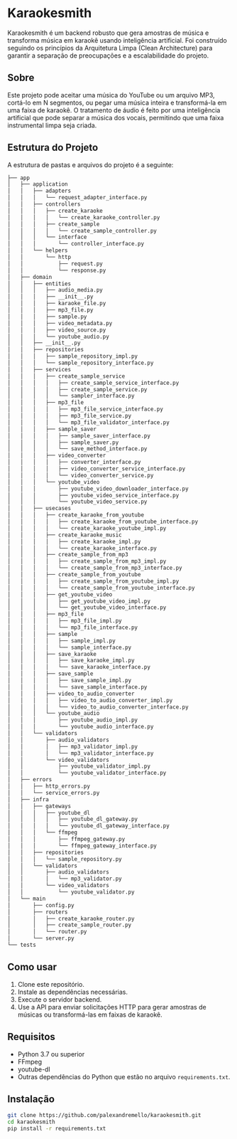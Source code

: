 # Karaokesmith

Karaokesmith é um backend robusto que gera amostras de música e transforma música em karaokê usando inteligência artificial. Foi construído seguindo os princípios da Arquitetura Limpa (Clean Architecture) para garantir a separação de preocupações e a escalabilidade do projeto.

## Sobre

Este projeto pode aceitar uma música do YouTube ou um arquivo MP3, cortá-lo em N segmentos, ou pegar uma música inteira e transformá-la em uma faixa de karaokê. O tratamento de áudio é feito por uma inteligência artificial que pode separar a música dos vocais, permitindo que uma faixa instrumental limpa seja criada.

## Estrutura do Projeto

A estrutura de pastas e arquivos do projeto é a seguinte:

```bash
├── app
│   ├── application
│   │   ├── adapters
│   │   │   └── request_adapter_interface.py
│   │   ├── controllers
│   │   │   ├── create_karaoke
│   │   │   │   └── create_karaoke_controller.py
│   │   │   ├── create_sample
│   │   │   │   └── create_sample_controller.py
│   │   │   └── interface
│   │   │       └── controller_interface.py
│   │   └── helpers
│   │       └── http
│   │           ├── request.py
│   │           └── response.py
│   ├── domain
│   │   ├── entities
│   │   │   ├── audio_media.py
│   │   │   ├── __init__.py
│   │   │   ├── karaoke_file.py
│   │   │   ├── mp3_file.py
│   │   │   ├── sample.py
│   │   │   ├── video_metadata.py
│   │   │   ├── video_source.py
│   │   │   └── youtube_audio.py
│   │   ├── __init__.py
│   │   ├── repositories
│   │   │   ├── sample_repository_impl.py
│   │   │   └── sample_repository_interface.py
│   │   ├── services
│   │   │   ├── create_sample_service
│   │   │   │   ├── create_sample_service_interface.py
│   │   │   │   ├── create_sample_service.py
│   │   │   │   └── sampler_interface.py
│   │   │   ├── mp3_file
│   │   │   │   ├── mp3_file_service_interface.py
│   │   │   │   ├── mp3_file_service.py
│   │   │   │   └── mp3_file_validator_interface.py
│   │   │   ├── sample_saver
│   │   │   │   ├── sample_saver_interface.py
│   │   │   │   ├── sample_saver.py
│   │   │   │   └── save_method_interface.py
│   │   │   ├── video_converter
│   │   │   │   ├── converter_interface.py
│   │   │   │   ├── video_converter_service_interface.py
│   │   │   │   └── video_converter_service.py
│   │   │   └── youtube_video
│   │   │       ├── youtube_video_downloader_interface.py
│   │   │       ├── youtube_video_service_interface.py
│   │   │       └── youtube_video_service.py
│   │   ├── usecases
│   │   │   ├── create_karaoke_from_youtube
│   │   │   │   ├── create_karaoke_from_youtube_interface.py
│   │   │   │   └── create_karaoke_youtube_impl.py
│   │   │   ├── create_karaoke_music
│   │   │   │   ├── create_karaoke_impl.py
│   │   │   │   └── create_karaoke_interface.py
│   │   │   ├── create_sample_from_mp3
│   │   │   │   ├── create_sample_from_mp3_impl.py
│   │   │   │   └── create_sample_from_mp3_interface.py
│   │   │   ├── create_sample_from_youtube
│   │   │   │   ├── create_sample_from_youtube_impl.py
│   │   │   │   └── create_sample_from_youtube_interface.py
│   │   │   ├── get_youtube_video
│   │   │   │   ├── get_youtube_video_impl.py
│   │   │   │   └── get_youtube_video_interface.py
│   │   │   ├── mp3_file
│   │   │   │   ├── mp3_file_impl.py
│   │   │   │   └── mp3_file_interface.py
│   │   │   ├── sample
│   │   │   │   ├── sample_impl.py
│   │   │   │   └── sample_interface.py
│   │   │   ├── save_karaoke
│   │   │   │   ├── save_karaoke_impl.py
│   │   │   │   └── save_karaoke_interface.py
│   │   │   ├── save_sample
│   │   │   │   ├── save_sample_impl.py
│   │   │   │   └── save_sample_interface.py
│   │   │   ├── video_to_audio_converter
│   │   │   │   ├── video_to_audio_converter_impl.py
│   │   │   │   └── video_to_audio_converter_interface.py
│   │   │   └── youtube_audio
│   │   │       ├── youtube_audio_impl.py
│   │   │       └── youtube_audio_interface.py
│   │   └── validators
│   │       ├── audio_validators
│   │       │   ├── mp3_validator_impl.py
│   │       │   └── mp3_validator_interface.py
│   │       └── video_validators
│   │           ├── youtube_validator_impl.py
│   │           └── youtube_validator_interface.py
│   ├── errors
│   │   ├── http_errors.py
│   │   └── service_errors.py
│   ├── infra
│   │   ├── gateways
│   │   │   ├── youtube_dl
│   │   │   │   ├── youtube_dl_gateway.py
│   │   │   │   └── youtube_dl_gateway_interface.py
│   │   │   └── ffmpeg
│   │   │       ├── ffmpeg_gateway.py
│   │   │       └── ffmpeg_gateway_interface.py
│   │   ├── repositories
│   │   │   └── sample_repository.py
│   │   └── validators
│   │       ├── audio_validators
│   │       │   └── mp3_validator.py
│   │       └── video_validators
│   │           └── youtube_validator.py
│   └── main
│       ├── config.py
│       ├── routers
│       │   ├── create_karaoke_router.py
│       │   ├── create_sample_router.py
│       │   └── router.py
│       └── server.py
└── tests

```

## Como usar

1. Clone este repositório.
2. Instale as dependências necessárias.
3. Execute o servidor backend.
4. Use a API para enviar solicitações HTTP para gerar amostras de músicas ou transformá-las em faixas de karaokê.

## Requisitos

- Python 3.7 ou superior
- FFmpeg
- youtube-dl
- Outras dependências do Python que estão no arquivo `requirements.txt`.

## Instalação

```bash
git clone https://github.com/palexandremello/karaokesmith.git
cd karaokesmith
pip install -r requirements.txt
